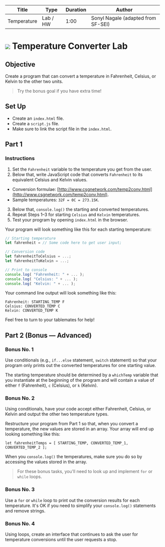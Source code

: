 | Title | Type | Duration | Author |
| -- | -- | -- | -- |
| Temperature | Lab / HW | 1:00 | Sonyl Nagale (adapted from SF-SEI) |

# ![](https://ga-dash.s3.amazonaws.com/production/assets/logo-9f88ae6c9c3871690e33280fcf557f33.png) Temperature Converter Lab

## Objective

Create a program that can convert a temperature in Fahrenheit, Celsius, or Kelvin to the other two units.

> Try the bonus goal if you have extra time!

## Set Up

- Create an `index.html` file.
- Create a `script.js` file.
- Make sure to link the script file in the `index.html`.

## Part 1

### Instructions

1. Set the `Fahrenheit` variable to the temperature you get from the user.
2. Below that, write JavaScript code that converts `Fahrenheit` to its equivalent Celsius and Kelvin values.
  - Conversion formulae: [http://www.csgnetwork.com/temp2conv.html](http://www.csgnetwork.com/temp2conv.html).
  - Sample temperatures: `32F = 0C = 273.15K`.
3. Below that, `console.log()` the starting and converted temperatures.
4. Repeat Steps 1–3 for starting `Celsius` and `Kelvin` temperatures.
5. Test your program by opening `index.html` in the browser.

Your program will look something like this for each starting temperature:

```javascript
// Starting temperature
let fahrenheit = // Some code here to get user input;

// Conversion code
let fahrenheitToCelsius = ...;
let fahrenheitToKelvin = ...;

// Print to console
console.log( "Fahrenheit: " + ... );
console.log( "Celsius: " + ... );
console.log( "Kelvin: " + ... );
```

Your command line output will look something like this:

```
Fahrenheit: STARTING_TEMP F
Celsius: CONVERTED_TEMP C
Kelvin: CONVERTED_TEMP K
```

Feel free to turn to your tablemates for help!  

## Part 2 (Bonus — Advanced)

### Bonus No. 1

Use conditionals (e.g., `if...else` statement, `switch` statement) so that your program only prints out the converted temperatures for one starting value.  

The starting temperature should be determined by a `whichTemp` variable that you instantiate at the beginning of the program and will contain a value of either `f` (Fahrenheit), `c` (Celsius), or `k` (Kelvin).

### Bonus No. 2

Using conditionals, have your code accept either Fahrenheit, Celsius, or Kelvin and output the other two temperature types.

Restructure your program from Part 1 so that, when you convert a temperature, the new values are stored in an array. Your array will end up looking something like this:

`let fahrenheitTemps = [ STARTING_TEMP, CONVERTED_TEMP_1, CONVERTED_TEMP_2 ];`

When you `console.log()` the temperatures, make sure you do so by accessing the values stored in the array.  

> For these bonus tasks, you'll need to look up and implement `for` or `while` loops.

### Bonus No. 3

Use a `for` or `while` loop to print out the conversion results for each temperature. It's OK if you need to simplify your `console.log()` statements and remove strings.  

### Bonus No. 4

Using loops, create an interface that continues to ask the user for temperature conversions until the user requests a stop.
